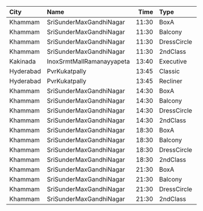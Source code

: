 | City      | Name                      |  Time | Type        | Price | Capacity | Booked |
| :-------- | :------------------------ | ----: | :---------- | ----: | -------: | -----: |
| Khammam   | SriSunderMaxGandhiNagar   | 11:30 | BoxA        |  150₹ |       12 |     12 |
| Khammam   | SriSunderMaxGandhiNagar   | 11:30 | Balcony     |  150₹ |      291 |      0 |
| Khammam   | SriSunderMaxGandhiNagar   | 11:30 | DressCircle |  100₹ |      222 |      0 |
| Khammam   | SriSunderMaxGandhiNagar   | 11:30 | 2ndClass    |   50₹ |      133 |      0 |
| Kakinada  | InoxSrmtMallRamanayyapeta | 13:40 | Executive   |   80₹ |      128 |      0 |
| Hyderabad | PvrKukatpally             | 13:45 | Classic     |  150₹ |      135 |    135 |
| Hyderabad | PvrKukatpally             | 13:45 | Recliner    |  350₹ |        9 |      9 |
| Khammam   | SriSunderMaxGandhiNagar   | 14:30 | BoxA        |  150₹ |       12 |     12 |
| Khammam   | SriSunderMaxGandhiNagar   | 14:30 | Balcony     |  150₹ |      291 |      0 |
| Khammam   | SriSunderMaxGandhiNagar   | 14:30 | DressCircle |  100₹ |      222 |      0 |
| Khammam   | SriSunderMaxGandhiNagar   | 14:30 | 2ndClass    |   50₹ |      133 |      0 |
| Khammam   | SriSunderMaxGandhiNagar   | 18:30 | BoxA        |  150₹ |       12 |     12 |
| Khammam   | SriSunderMaxGandhiNagar   | 18:30 | Balcony     |  150₹ |      291 |      0 |
| Khammam   | SriSunderMaxGandhiNagar   | 18:30 | DressCircle |  100₹ |      222 |      0 |
| Khammam   | SriSunderMaxGandhiNagar   | 18:30 | 2ndClass    |   50₹ |      133 |      0 |
| Khammam   | SriSunderMaxGandhiNagar   | 21:30 | BoxA        |  150₹ |       12 |     12 |
| Khammam   | SriSunderMaxGandhiNagar   | 21:30 | Balcony     |  150₹ |      291 |      0 |
| Khammam   | SriSunderMaxGandhiNagar   | 21:30 | DressCircle |  100₹ |      222 |      0 |
| Khammam   | SriSunderMaxGandhiNagar   | 21:30 | 2ndClass    |   50₹ |      133 |      0 |